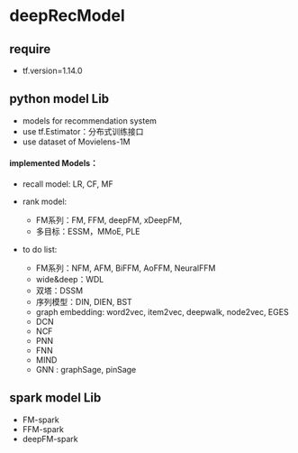 # deepRecModel
## require
- tf.version=1.14.0
## python model Lib
- models for recommendation system
- use tf.Estimator：分布式训练接口
- use dataset of Movielens-1M

#### implemented Models：
- recall model: LR, CF, MF

- rank model: 
    - FM系列：FM, FFM, deepFM, xDeepFM,
    - 多目标：ESSM，MMoE, PLE

- to do list:
    - FM系列：NFM, AFM, BiFFM,  AoFFM, NeuralFFM
    - wide&deep：WDL
    - 双塔：DSSM
    - 序列模型：DIN, DIEN, BST
    - graph embedding: word2vec, item2vec, deepwalk, node2vec, EGES
    - DCN
    - NCF
    - PNN
    - FNN
    - MIND
    - GNN : graphSage, pinSage

## spark model Lib
- FM-spark
- FFM-spark
- deepFM-spark

